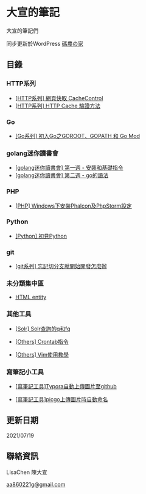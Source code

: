 # 大宣的筆記
大宣的筆記們

同步更新於WordPress  [碼農の家](https://blog.codefarm.com.tw/)


## 目錄
### HTTP系列
* [[HTTP系列] 網頁快取 CacheControl](https://github.com/bighsuan/note/blob/main/note/[HTTP%E7%B3%BB%E5%88%97]%20%E7%B6%B2%E9%A0%81%E5%BF%AB%E5%8F%96%20CacheControl.md?ref=main)
* [[HTTP系列] HTTP Cache 驗證方法](https://github.com/bighsuan/note/blob/main/note/[HTTP%E7%B3%BB%E5%88%97]%20HTTP%20Cache%20%E9%A9%97%E8%AD%89%E6%96%B9%E6%B3%95.md?ref=main)

### Go
* [[Go系列] 初入Go之GOROOT、GOPATH 和 Go Mod](https://github.com/bighsuan/note/blob/main/note/[Go%E7%B3%BB%E5%88%97]%20%E5%88%9D%E5%85%A5Go%E4%B9%8BGOROOT%E3%80%81GOPATH%20%E5%92%8C%20Go%20Mod.md?ref=main)

### golang迷你讀書會
* [[golang迷你讀書會] 第一週 - 安裝和基礎指令](https://github.com/bighsuan/note/blob/main/note/%5Bgolang迷你讀書會%5D%20第一週%20–%20安裝和基礎指令.md)
* [[golang迷你讀書會] 第二週 - go的語法](https://github.com/bighsuan/note/blob/main/note/%5Bgolang迷你讀書會%5D%20第二週%20-%20go的語法.md)

### PHP
* [[PHP] Windows下安裝Phalcon及PhpStorm設定](https://github.com/bighsuan/note/blob/main/note/[PHP]%20Windows%E4%B8%8B%E5%AE%89%E8%A3%9DPhalcon%E5%8F%8APhpStorm%E8%A8%AD%E5%AE%9A.md?ref=main)

### Python
* [[Python] 初見Python](https://github.com/bighsuan/note/blob/main/note/[Python]%20%E5%88%9D%E8%A6%8BPython.md?ref=main)

### git
* [[git系列] 忘記切分支就開始開發怎麼辦](https://github.com/bighsuan/note/blob/main/note/[git%E7%B3%BB%E5%88%97]%20%E5%BF%98%E8%A8%98%E5%88%87%E5%88%86%E6%94%AF%E5%B0%B1%E9%96%8B%E5%A7%8B%E9%96%8B%E7%99%BC%E6%80%8E%E9%BA%BC%E8%BE%A6.md?ref=main)

### 未分類集中區
* [HTML entity](https://github.com/bighsuan/note/blob/main/note/HTML%20entity.md)

### 其他工具
* [[Solr] Solr查詢的q和fq](https://github.com/bighsuan/note/blob/main/note/[Solr]%20Solr%E6%9F%A5%E8%A9%A2%E7%9A%84q%E5%92%8Cfq.md?ref=main)

* [[Others] Crontab指令](https://github.com/bighsuan/note/blob/main/note/[Others]%20Crontab%E6%8C%87%E4%BB%A4.md?ref=main)

* [[Others] Vim使用教學](https://github.com/bighsuan/note/blob/main/note/[Others]%20Vim%E4%BD%BF%E7%94%A8%E6%95%99%E5%AD%B8.md?ref=main)


### 寫筆記小工具
* [[寫筆記工具]Typora自動上傳圖片至github](https://github.com/bighsuan/note/blob/main/note/[%E5%AF%AB%E7%AD%86%E8%A8%98%E5%B7%A5%E5%85%B7]Typora%E8%87%AA%E5%8B%95%E4%B8%8A%E5%82%B3%E5%9C%96%E7%89%87%E8%87%B3github.md?ref=main)

* [[寫筆記工具]picgo上傳圖片時自動命名](https://github.com/bighsuan/note/blob/main/note/[%E5%AF%AB%E7%AD%86%E8%A8%98%E5%B7%A5%E5%85%B7]picgo%E4%B8%8A%E5%82%B3%E5%9C%96%E7%89%87%E6%99%82%E8%87%AA%E5%8B%95%E5%91%BD%E5%90%8D.md?ref=main)

## 更新日期
2021/07/19

## 聯絡資訊
LisaChen  陳大宣

aa860221g@gmail.com
